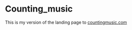 # Counting_music
This is my version of the landing page to [countingmusic.com](https://countingmusic.com)
